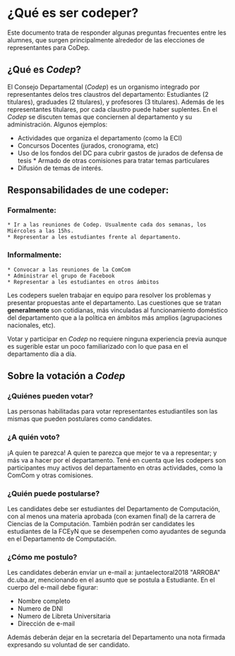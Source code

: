 # ¿Qué es ser codeper?

Este documento trata de responder algunas preguntas frecuentes entre les alumnes, que surgen principalmente alrededor de las elecciones de representantes para CoDep.

## ¿Qué es *Codep*?

El Consejo Departamental (*Codep*) es un organismo integrado por representantes delos tres claustros del departamento: Estudiantes (2 titulares), graduades (2 titulares), y profesores (3 titulares). Además de les representantes titulares, por cada claustro puede haber suplentes.
En el *Codep* se discuten temas que conciernen al departamento y su administración. Algunos ejemplos:
   * Actividades que organiza el departamento (como la ECI)
   * Concursos Docentes (jurados, cronograma, etc)
   * Uso de los fondos del DC para cubrir gastos de jurados de defensa de tesis    * Armado de otras comisiones para tratar temas particulares
   * Difusión de temas de interés.

## Responsabilidades de une codeper:

### Formalmente:

    * Ir a las reuniones de Codep. Usualmente cada dos semanas, los Miércoles a las 15hs.
    * Representar a les estudiantes frente al departamento.

### Informalmente:

    * Convocar a las reuniones de la ComCom
    * Administrar el grupo de Facebook
    * Representar a les estudiantes en otros ámbitos

Les codepers suelen trabajar en equipo para resolver los problemas y presentar propuestas ante el departamento. Las cuestiones que se tratan **generalmente** son cotidianas, más vinculadas al funcionamiento doméstico del departamento que a la política en ámbitos más amplios (agrupaciones nacionales, etc).

Votar y participar en *Codep* no requiere ninguna experiencia previa aunque es sugerible estar un poco familiarizado con lo que pasa en el departamento día a día.

## Sobre la votación a *Codep*

### ¿Quiénes pueden votar?

Las personas habilitadas para votar representantes estudiantiles son las mismas que pueden postulares como candidates.

### ¿A quién voto?

¡A quien te parezca! A quien te parezca que mejor te va a representar; y más va a hacer por el departamento.
Tené en cuenta que les codepers son participantes muy activos del departamento en otras actividades, como la ComCom y otras comisiones.

### ¿Quién puede postularse?

Les candidates debe ser estudiantes del Departamento de Computación, con al menos una materia aprobada (con examen final) de la carrera de Ciencias de la Computación. También podrán ser candidates les estudiantes de la FCEyN que se desempeñen como ayudantes de segunda en el Departamento de Computación.

### ¿Cómo me postulo?

Les candidates deberán enviar un e-mail a:
juntaelectoral2018 "ARROBA" dc.uba.ar, mencionando en el asunto que se postula a Estudiante.
En el cuerpo del e-mail debe figurar:

   * Nombre completo
   * Numero de DNI
   * Numero de Libreta Universitaria
   * Dirección de e-mail

Además deberán dejar en la secretaría del Departamento una nota firmada
expresando su voluntad de ser candidato.
